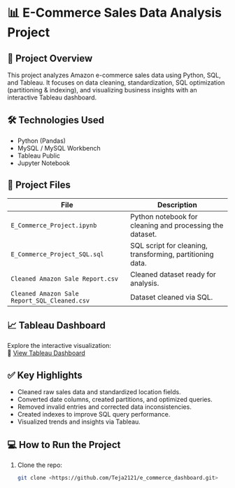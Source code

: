# 📊 E-Commerce Sales Data Analysis Project

## 📄 Project Overview
This project analyzes Amazon e-commerce sales data using Python, SQL, and Tableau. It focuses on data cleaning, standardization, SQL optimization (partitioning & indexing), and visualizing business insights with an interactive Tableau dashboard.

## 🛠 Technologies Used
- Python (Pandas)
- MySQL / MySQL Workbench
- Tableau Public
- Jupyter Notebook

## 📂 Project Files
| File                                   | Description                                              |
|----------------------------------------|----------------------------------------------------------|
| `E_Commerce_Project.ipynb`             | Python notebook for cleaning and processing the dataset. |
| `E_Commerce_Project_SQL.sql`           | SQL script for cleaning, transforming, partitioning data.|
| `Cleaned Amazon Sale Report.csv`       | Cleaned dataset ready for analysis.                      |
| `Cleaned Amazon Sale Report_SQL_Cleaned.csv` | Dataset cleaned via SQL.                            |

## 📈 Tableau Dashboard
Explore the interactive visualization:  
🔗 [View Tableau Dashboard](https://public.tableau.com/app/profile/sai.teja.reddy.konala/viz/e-commerce_dashboard_17426825471100/E-CommerceStory?publish=yes)

## ✅ Key Highlights
- Cleaned raw sales data and standardized location fields.
- Converted date columns, created partitions, and optimized queries.
- Removed invalid entries and corrected data inconsistencies.
- Created indexes to improve SQL query performance.
- Visualized trends and insights via Tableau.

## 💻 How to Run the Project
1. Clone the repo:
   ```bash
   git clone <https://github.com/Teja2121/e_commerce_dashboard.git>
